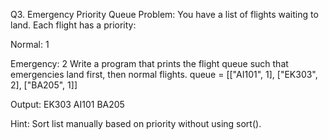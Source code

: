 Q3. Emergency Priority Queue
Problem:
You have a list of flights waiting to land. Each flight has a priority:

Normal: 1

Emergency: 2
Write a program that prints the flight queue such that emergencies land first, then normal flights.
queue = [["AI101", 1], ["EK303", 2], ["BA205", 1]]

Output:
EK303
AI101
BA205

Hint: Sort list manually based on priority without using sort().
